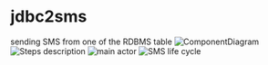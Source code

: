 # jdbc2sms
sending SMS from one of the RDBMS table
![ComponentDiagram](https://i.postimg.cc/0NYM1rkS/jdbc2sms-Component-Diagram.jpg)
![Steps description](https://i.postimg.cc/T27y6z6t/jdbc2sms-Steps-Description.jpg)
![main actor](https://i.postimg.cc/9FDDFLXC/jdbc2sms-mainactors.jpg)
![SMS life cycle](https://i.postimg.cc/9fh0bVdQ/jdbc2sms-SMSlifecycle.jpg)
